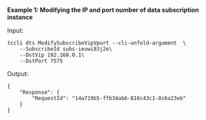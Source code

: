 **Example 1: Modifying the IP and port number of data subscription instance**



Input: 

```
tccli dts ModifySubscribeVipVport --cli-unfold-argument  \
    --SubscribeId subs-ieuwi83j2e\
    --DstVip 192.168.0.1\
    --DstPort 7575
```

Output: 
```
{
    "Response": {
        "RequestId": "14a719b5-ffb34ab6-816c43c1-8c6a23eb"
    }
}
```

